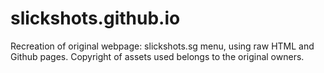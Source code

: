 # slickshots.github.io

Recreation of original webpage: slickshots.sg menu, using raw HTML and Github pages.
Copyright of assets used belongs to the original owners.